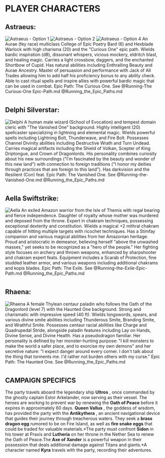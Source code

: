 # PLAYER CHARACTERS

## Astraeus:

![Astraeus - Option 1](astreus1.webp)
![Astraeus - Option 2](astreus2.webp)
![Astraeus - Option 4](astreus4.webp)
An Aurae (fey race) multiclass College of Epic Poetry Bard (6) and Hexblade Warlock with high
charisma (20) and the "Curious One" epic path. Wields bardic inspiration (d8), dissonant whispers,
vicious mockery, eldritch blast, and healing magic. Carries a light crossbow, daggers, and the
enchanted Shortbow of Cupid. Has natural abilities including Enthralling Beauty and Aurae Ancestry.
Master of persuasion and performance with Jack of All Trades allowing him to add half his
proficiency bonus to any ability check. Able to cast ritual spells and inspire allies with powerful
bardic magic that can be used in combat. Epic Path: The Curious One. See @Running-The Curious-One
Epic-Path.md @Running_the_Epic_Paths.md

#

## Delphi Silverstar:

![Delphi](delphi.webp)
A human male wizard (School of Evocation) and tempest domain cleric with "The Vanished One"
background. Highly intelligent (20) spellcaster specializing in lightning and elemental magic.
Wields powerful spells including Lightning Bolt, Thunderwave, and Fire Bolt. Possesses Channel
Divinity abilities including Destructive Wrath and Turn Undead. Carries magical artifacts including
the Shield of Volkan, Scepter of King Driptongue, and Crown of Dragonlords. His personality combines
curiosity about his new surroundings ("I'm fascinated by the beauty and wonder of this new land")
with connection to foreign traditions ("I honor my deities through practices that are foreign to
this land"). Has darkvision and the Resilient (Con) feat. Epic Path: The Vanished One. See
@Running-the-Vanished-One.md @Running_the_Epic_Paths.md

#

## Aella Swiftstrike:

![Aella](aella.webp)
An exiled Amazon warrior from the Isle of Themis with regal bearing and fierce independence.
Daughter of royalty whose mother was murdered and deposed from the throne. Expert in chakram
techniques, possessing exceptional dexterity and constitution. Wields a magical +2 mithral chakram
capable of hitting multiple targets with ricochet techniques. Has a Stimfay companion and various
magical abilities from her Amazonian heritage. Proud and aristocratic in demeanor, believing herself
"above the unwashed masses," yet seeks to be recognized as a "hero of the people." Her fighting
style focuses on archery and thrown weapons, enhanced by sharpshooter and chakram expert feats.
Equipment includes a Scarab of Protection, fine studded leather armor, and various weapons including
additional chakrams and kopis blades. Epic Path: The Exile. See @Running-the-Exile-Epic-Path.md
@Running_the_Epic_Paths.md

#

## Rhaena:

![Rhaena](rhaena.webp)
A female Thylean centaur paladin who follows the Oath of the Dragonlord (level 7) with the Haunted
One background. Strong and charismatic with impressive speed (40 ft). Wields longswords, spears, and
various divine smite abilities including Thunderous Smite, Branding Smite, and Wrathful Smite.
Possesses centaur racial abilities like Charge and Quadrupedal Stride, alongside paladin features
including Lay on Hands, Divine Sense, and Divine Health. Has a pseudodragon familiar. Her
personality is defined by her monster-hunting purpose: "I kill monsters to make the world a safer
place, and to exorcise my own demons" and her secretive nature: "I expect danger around every
corner. I don't talk about the thing that torments me. I'd rather not burden others with my curse."
Epic Path: The Haunted One. See @Running_the_Epic_Paths.md

#

## CAMPAIGN SPECIFICS

The party travels aboard the legendary ship **Ultros** , once commanded by the ghostly captain Estor
Arkelander, now serving as their vessel.
The heroes are working to prevent war by renewing the **Oath of Peace** before it expires in
approximately 60 days. **Queen Vallus** , the goddess of wisdom, has provided the party with the
 **Antikythera** , an ancient navigational device that guides their journey through treacherous
waters.
They seek a **brass dragon egg** rumored to be on Fire Island, as well as **fire snake eggs** that
could be traded for valuable materials.*The party must confront **Sidon** in his tower at Praxis
and **Lutheria** on her throne in the Nether Sea to renew the Oath of Peace.The **Axe of Xander** is
a powerful weapon in their possession that deals additional damage against Titans and giants.*A
character named **Kyra** travels with the party, recording their adventures.